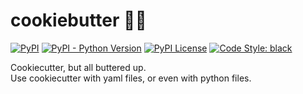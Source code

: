 # cookiebutter 🍪🧈

[![PyPI](https://img.shields.io/pypi/v/cookiebutter)](https://pypi.org/project/cookiebutter/)
[![PyPI - Python Version](https://img.shields.io/pypi/pyversions/cookiebutter)](https://pypi.org/project/cookiebutter/)
[![PyPI License](https://img.shields.io/pypi/l/cookiebutter)](https://pypi.org/project/cookiebutter/)
[![Code Style: black](https://img.shields.io/badge/code%20style-black-000000.svg)](https://github.com/psf/black/)

Cookiecutter, but all buttered up.  
Use cookiecutter with yaml files, or even with python files.
